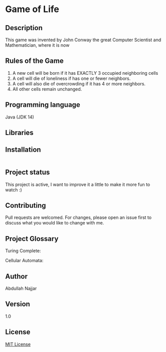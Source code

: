 # Game of Life


## Description
This game was invented by John Conway the great Computer Scientist and Mathematician, where it is now  


## Rules of the Game
1.	A new cell will be born if it has EXACTLY 3 occupied neighboring cells
2.	A cell will die of loneliness if has one or fewer neighbors.
3.	A cell will also die of overcrowding if it has 4 or more neighbors.
4.	All other cells remain unchanged.

## Programming language
Java (JDK 14)

## Libraries


## Installation

```Java

```


## Project status
This project is active, I want to improve it a little to make it more fun to watch :)

## Contributing
Pull requests are welcomed. For changes, please open an issue first to discuss what you would like to change with me.

## Project Glossary
Turing Complete:

Cellular Automata:



## Author
Abdullah Najjar

## Version
1.0

## License
[MIT License](https://choosealicense.com/licenses/mit/)
